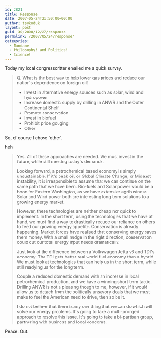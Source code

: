 ```yaml
---
id: 2821
title: Response
date: 2007-05-24T21:50:00+00:00
author: tsykoduk
layout: post
guid: 30/2008/12/27/response
permalink: /2007/05/24/response/
categories:
  - Mundane
  - Philosophy! and Politics!
  - Science!
---
```

<p>Today my local congresscritter emailed me a quick survey.</p>


<blockquote>Q. What is the best way to help lower gas prices and reduce our nation's dependence on foreign oil?<br />
<ul>
<li>Invest in alternative energy sources such as solar, wind and hydropower</li>
<li>Increase domestic supply by drilling in <span class="caps">ANWR</span> and the Outer Continental Shelf</li>
<li>Promote conservation</li>
<li>Invest in biofuel</li>
<li>Prohibit price gouging</li>
<li>Other</li>
</ul>
</blockquote>

<p>So, of course I chose 'other'.</p>


<p>heh</p>


<blockquote>
  Yes. All of these approaches are needed. We must invest in the future, while still meeting today's demands.

  Looking forward, a petrochemical based economy is simply unsustainable. If it's peak oil, or Global Climate Change, or Mideast instability, it is irresponsible to assume that we can continue on the same path that we have been. Bio-fuels and Solar power would be a boon for Eastern Washington, as we have extensive agribusiness. Solar and Wind power both are interesting long term solutions to a growing energy market.

<p>However, these technologies are neither cheap nor quick to implement. In the short term, using the technologies that we have at hand, we must find a way to drastically reduce our reliance on others to feed our growing energy appetite. Conservation is already happening. Market forces have realised that conserving energy saves them money. With a small nudge in the right direction, conservation could cut our total energy input needs dramatically.</p>


<p>Just look at the difference between a Volkswagen Jetta v6 and <span class="caps">TDI</span>'s economy. The <span class="caps">TDI</span> gets better real world fuel economy then a hybrid. We must look at technologies that can help us in the short term, while still readying us for the long term.</p>


<p>Couple a reduced domestic demand with an increase in local petrochemical production, and we have a winning short term tactic. Drilling <span class="caps">ANWR</span> is not a pleasing though to me, however, if it would allow us to detach from the politically unsavory deals that we must make to feel the American need to drive, then so be it.</p>


<p>I do not believe that there is any one thing that we can do which will solve our energy problems. It's going to take a multi-pronged approach to resolve this issue. It's going to take a bi-partisan group, partnering with business and local concerns.</blockquote></p>


<p>Peace. Out.</p>